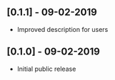 ## [0.1.1] - 09-02-2019
* Improved description for users


## [0.1.0] - 09-02-2019
* Initial public release
